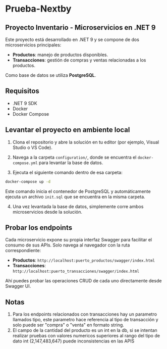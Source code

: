 # Prueba-Nextby

## Proyecto Inventario - Microservicios en .NET 9

Este proyecto está desarrollado en .NET 9 y se compone de dos microservicios principales:

- **Productos**: manejo de productos disponibles.
- **Transacciones**: gestión de compras y ventas relacionadas a los productos.

Como base de datos se utiliza **PostgreSQL**.

## Requisitos

- .NET 9 SDK
- Docker
- Docker Compose

## Levantar el proyecto en ambiente local

1. Clona el repositorio y abre la solución en tu editor (por ejemplo, Visual Studio o VS Code).

2. Navega a la carpeta `configuration/`, donde se encuentra el `docker-compose.yml` para levantar la base de datos.

3. Ejecuta el siguiente comando dentro de esa carpeta:

```bash
docker-compose up -d
```

Este comando inicia el contenedor de PostgreSQL y automáticamente ejecuta un archivo `init.sql` que se encuentra en la misma carpeta.

4. Una vez levantada la base de datos, simplemente corre ambos microservicios desde la solución.

## Probar los endpoints

Cada microservicio expone su propia interfaz Swagger para facilitar el consumo de sus APIs. Solo navega al navegador con la ruta correspondiente:

- **Productos**: `http://localhost:puerto_productos/swagger/index.html`
- **Transacciones**: `http://localhost:puerto_transacciones/swagger/index.html`

Ahí puedes probar las operaciones CRUD de cada uno directamente desde Swagger UI.

## Notas
1. Para los endpoints relacionados con transacciones hay un parametro llamados tipo, este parametro hace referencia al tipo de transacción y solo puede ser "compra" o "venta" en formato string.
2. El campo de la cantidad del producto es un int en la db, si se intentan realizar pruebas con valores numericos superiores al rango del tipo de dato int (2,147,483,647) puede inconsistencias en las APIS
